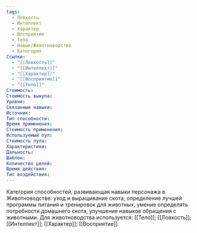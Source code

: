 ```yaml
---
tags:
  - Ловкость
  - Интеллект
  - Характер
  - Восприятие
  - Тело
  - Навык/Животноводство
  - Категория
Ссылки:
  - "[[Ловкость]]"
  - "[[Интеллект]]"
  - "[[Характер]]"
  - "[[Восприятие]]"
  - "[[Тело]]"
Стоимость:
Стоимость выкупа:
Уровни:
Связанные навыки:
Источник:
Тип способности:
Время применения:
Стоимость применения:
Используемый пул:
Стоимость пула:
Характеристики:
Дальность:
Шаблон:
Количество целей:
Время действия:
Тип воздействия:
---
```

Категория способностей, развивающая навыки персонажа в Животноводстве: уход и выращивание скота; определение лучшей программы питания и тренировок для животных, умение определять потребности домашнего скота, улучшение навыков обращения с животными. Для животноводства используется: [[Тело]]; [[Ловкость]]; [[Интеллект]]; [[Характер]]; [[Восприятие]]. 